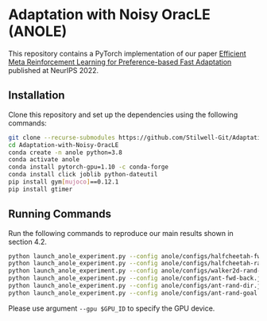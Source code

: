 # Adaptation with Noisy OracLE (ANOLE)

This repository contains a PyTorch implementation of our paper [Efficient Meta Reinforcement Learning for Preference-based Fast Adaptation](https://arxiv.org/abs/2211.10861) published at NeurIPS 2022.

## Installation

Clone this repository and set up the dependencies using the following commands:

```bash
git clone --recurse-submodules https://github.com/Stilwell-Git/Adaptation-with-Noisy-OracLE.git
cd Adaptation-with-Noisy-OracLE
conda create -n anole python=3.8
conda activate anole
conda install pytorch-gpu=1.10 -c conda-forge
conda install click joblib python-dateutil
pip install gym[mujoco]==0.12.1
pip install gtimer
```

## Running Commands

Run the following commands to reproduce our main results shown in section 4.2.

```bash
python launch_anole_experiment.py --config anole/configs/halfcheetah-fwd-back.json  # HalfCheetah-Fwd-Back
python launch_anole_experiment.py --config anole/configs/halfcheetah-rand-vel.json  # HalfCheetah-Rand-Vel
python launch_anole_experiment.py --config anole/configs/walker2d-rand-vel.json     # Walker2d-Rand-Vel
python launch_anole_experiment.py --config anole/configs/ant-fwd-back.json          # Ant-Fwd-Back
python launch_anole_experiment.py --config anole/configs/ant-rand-dir.json          # Ant-Rand-Dir
python launch_anole_experiment.py --config anole/configs/ant-rand-goal.json         # Ant-Rand-Goal
```

Please use argument `--gpu $GPU_ID` to specify the GPU device.
